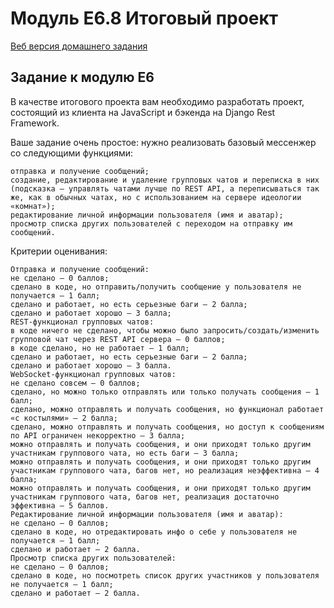 # Модуль E6.8 Итоговый проект

[Веб версия домашнего задания](https://skripkalisa.github.io/SF_PythonFS_Frontend/E6/index.html)

## Задание к модулю E6

В качестве итогового проекта вам необходимо разработать проект, состоящий из клиента на JavaScript и бэкенда на Django Rest Framework.

Ваше задание очень простое: нужно реализовать базовый мессенжер со следующими функциями:

    отправка и получение сообщений;
    создание, редактирование и удаление групповых чатов и переписка в них (подсказка — управлять чатами лучше по REST API, а переписываться так же, как в обычных чатах, но с использованием на сервере идеологии «комнат»);
    редактирование личной информации пользователя (имя и аватар);
    просмотр списка других пользователей с переходом на отправку им сообщений.

Критерии оценивания:

    Отправка и получение сообщений:
    не сделано — 0 баллов;
    сделано в коде, но отправить/получить сообщение у пользователя не получается — 1 балл;
    сделано и работает, но есть серьезные баги — 2 балла;
    сделано и работает хорошо — 3 балла;
    REST-функционал групповых чатов:
    в коде ничего не сделано, чтобы можно было запросить/создать/изменить групповой чат через REST API сервера — 0 баллов;
    в коде сделано, но не работает — 1 балл;
    сделано и работает, но есть серьезные баги — 2 балла;
    сделано и работает хорошо — 3 балла.
    WebSocket-функционал групповых чатов:
    не сделано совсем — 0 баллов;
    сделано, но можно только отправлять или только получать сообщения — 1 балл;
    сделано, можно отправлять и получать сообщения, но функционал работает «с костылями» — 2 балла;
    сделано, можно отправлять и получать сообщения, но доступ к сообщениям по API ограничен некорректно — 3 балла;
    можно отправлять и получать сообщения, и они приходят только другим участникам группового чата, но есть баги — 3 балла;
    можно отправлять и получать сообщения, и они приходят только другим участникам группового чата, багов нет, но реализация неэффективна — 4 балла;
    можно отправлять и получать сообщения, и они приходят только другим участникам группового чата, багов нет, реализация достаточно эффективна — 5 баллов.
    Редактирование личной информации пользователя (имя и аватар):
    не сделано — 0 баллов;
    сделано в коде, но отредактировать инфо о себе у пользователя не получается — 1 балл;
    сделано и работает — 2 балла.
    Просмотр списка других пользователей:
    не сделано — 0 баллов;
    сделано в коде, но посмотреть список других участников у пользователя не получается — 1 балл;
    сделано и работает — 2 балла.
